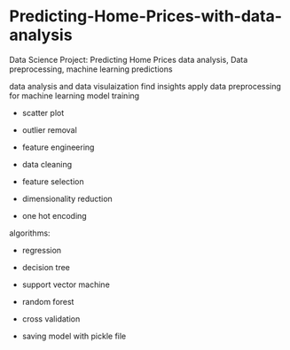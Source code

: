 # Predicting-Home-Prices-with-data-analysis
Data Science Project:  Predicting Home Prices data analysis, Data preprocessing, machine learning predictions 

data analysis and data visulaization
find insights
apply data preprocessing for machine learning model training

* scatter plot

* outlier removal

* feature engineering

* data cleaning

* feature selection

* dimensionality reduction

* one hot encoding


algorithms: 
* regression
* decision tree
* support vector machine
* random forest 



* cross validation

* saving model with pickle file 
